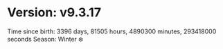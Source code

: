# Version: v9.3.17
Time since birth: 3396 days, 81505 hours, 4890300 minutes, 293418000 seconds
Season: Winter ❄️
